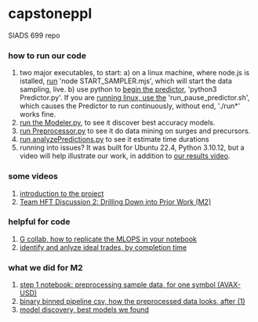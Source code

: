 # capstoneppl
SIADS 699 repo

### how to run our code
1. two major executables, to start: a) on a linux machine, where node.js is istalled, [run](https://github.com/stefanbund/capstoneppl/blob/main/MLOPS/START_SAMPLER.mjs) 'node START_SAMPLER.mjs', which will start the data sampling, live. b) use python to [begin the predictor](https://github.com/stefanbund/capstoneppl/blob/main/MLOPS/Predictor.py), 'python3 Predictor.py'. If you are [running linux, use the](https://github.com/stefanbund/capstoneppl/blob/main/MLOPS/run_pause_predictor.sh) 'run_pause_predictor.sh', which causes the Predictor to run continuously, without end, './run*' works fine.
2. [run the Modeler.py](https://github.com/stefanbund/capstoneppl/blob/main/MLOPS/Modeler.py), to see it discover best accuracy models.
3. [run Preprocessor.py](https://github.com/stefanbund/capstoneppl/blob/main/MLOPS/Preprocessor.py) to see it do data mining on surges and precursors.
4. [run analyzePredictions.py](https://github.com/stefanbund/capstoneppl/blob/main/MLOPS/analyzePredictions.py) to see it estimate time durations
5. running into issues? It was built for Ubuntu 22.4, Python 3.10.12, but a video will help illustrate our work, in addition to [our results video](https://www.loom.com/share/c2079b7a9aee40e7b8cc203c1da98b0d?sid=0356b3b7-5a6f-4b53-b053-eaf6ec9ad537).

### some videos
1. [introduction to the project](https://www.loom.com/share/dd66d1e0db974329bd64bebd8c3a97a2?sid=7cc453d4-5d2f-45cf-81aa-c066427a2425)
2. [Team HFT Discussion 2: Drilling Down into Prior Work (M2)](https://www.loom.com/share/a809130b687b45bdb117eb3375ab4a61?sid=24d14dba-70ad-470e-8db9-9949f8c6511a)

### helpful for code
1.  [G collab, how to replicate the MLOPS in your notebook](https://colab.research.google.com/drive/1VWcb37M-XYESfQaOXFaF5zjzi984wzw4?usp=sharing)
2. [identify and anlyze ideal trades, by completion time](https://colab.research.google.com/drive/1DDCHRaHRBGfl59Xw7sq8-4uTa7iVPcVn?usp=sharing)

### what we did for M2
1. [step 1 notebook: preprocessing sample data, for one symbol (AVAX-USD)](https://github.com/stefanbund/capstoneppl/blob/main/M2%20assets/step%201%2C%20data%20cleaning%2C%20binary_multi_pipelines.ipynb)
2. [binary binned pipeline csv, how the preprocessed data looks, after (1)](https://github.com/stefanbund/capstoneppl/blob/main/M2%20assets/binary_binned_pipeline.csv)
3. [model discovery, best models we found](https://github.com/stefanbund/capstoneppl/blob/main/M2%20assets/BIN%20BAL%20BINNED.ipynb)

